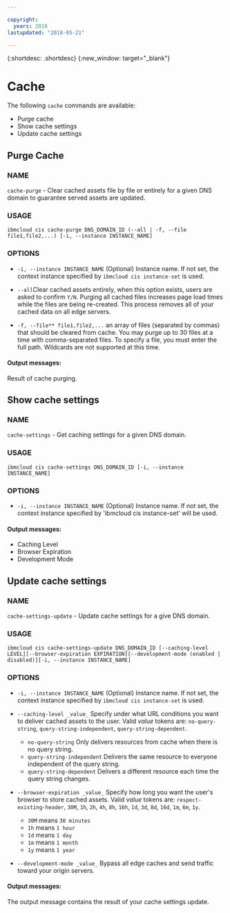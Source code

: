 ```yaml
---

copyright:
  years: 2018
lastupdated: "2018-05-21"

---
```


{:shortdesc: .shortdesc}
{:new_window: target="_blank"}

# Cache

The following `cache` commands are available:

* Purge cache
* Show cache settings
* Update cache settings

## Purge Cache
### NAME
  `cache-purge` -  Clear cached assets file by file or entirely for a given DNS domain to guarantee served assets are updated.

### USAGE
  `ibmcloud cis cache-purge DNS_DOMAIN_ID (--all | -f, --file file1,file2,...) [-i, --instance INSTANCE_NAME]`

### OPTIONS

   * `-i, --instance INSTANCE_NAME` (Optional) Instance name. If not set, the context instance specified by `ibmcloud cis instance-set` is used.

   *  `--all`Clear cached assets entirely, when this option exists, users are asked to confirm `Y/N`. Purging all cached files increases page load times while the files are being re-created. This process removes all of your cached data on all edge servers.

   * `-f, --file** file1,file2,...`  an array of files (separated by commas) that should be cleared from cache. You may purge up to 30 files at a time with comma-separated files. To specify a file, you must enter the full path. Wildcards are not supported at this time.


#### Output messages:
Result of cache purging.


## Show cache settings

### NAME
  `cache-settings` - Get caching settings for a given DNS domain.

### USAGE
  `ibmcloud cis cache-settings DNS_DOMAIN_ID [-i, --instance INSTANCE_NAME]`

### OPTIONS

   * `-i, --instance INSTANCE_NAME`  (Optional) Instance name. If not set, the context instance specified by 'ibmcloud cis instance-set' will be used.

#### Output messages:

  * Caching Level
  * Browser Expiration
  * Development Mode

## Update cache settings

### NAME
  `cache-settings-update` - Update cache settings for a give DNS domain.

### USAGE
  `ibmcloud cis cache-settings-update DNS_DOMAIN_ID [--caching-level LEVEL][--browser-expiration EXPIRATION][--development-mode (enabled | disabled)][-i, --instance INSTANCE_NAME]`

### OPTIONS

   * `-i, --instance INSTANCE_NAME`  (Optional) Instance name. If not set, the context instance specified by `ibmcloud cis instance-set` is used.
   

   * `--caching-level _value_`  Specify under what URL conditions you want to deliver cached assets to the user.  Valid _value_ tokens are: `no-query-string`,  `query-string-independent`,  `query-string-dependent`.
   
     * `no-query-string` Only delivers resources from cache when there is no query string.                    
     * `query-string-independent` Delivers the same resource to everyone independent of the query string.
     * `query-string-dependent` Delivers a different resource each time the query string changes.


   * `--browser-expiration _value_` Specify how long you want the user's browser to store cached assets.                Valid _value_ tokens are: `respect-existing-header`, `30M`, `1h`, `2h`, `4h`, `8h`, `16h`, `1d`, `3d`, `8d`, `16d`, `1m`, `6m`, `1y`.                         
     * `30M` means `30 minutes`
     * `1h` means `1 hour`
     * `1d` means `1 day`
     * `1m` means `1 month`
     * `1y` means `1 year`


   * `--development-mode _value_` Bypass all edge caches and send traffic toward your origin servers.


#### Output messages:
The output message contains the result of your cache settings update.
